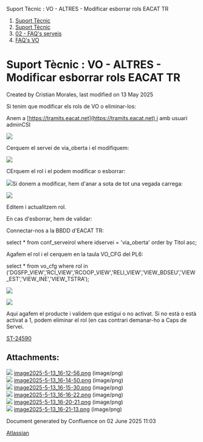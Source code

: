 Suport Tècnic : VO - ALTRES - Modificar esborrar rols EACAT TR  

1.  [Suport Tècnic](index.md)
2.  [Suport Tècnic](13893782.md)
3.  [02 - FAQ's serveis](26313393.md)
4.  [FAQ's VO](28705575.md)

Suport Tècnic : VO - ALTRES - Modificar esborrar rols EACAT TR
==============================================================

Created by Cristian Morales, last modified on 13 May 2025

  

Si tenim que modificar els rols de VO o eliminar-los:

  

Anem a [https://tramits.eacat.net](https://tramits.eacat.net) i amb usuari adminCSI

![](attachments/128647651/128647652.png)

Cerquem el servei de via\_oberta i el modifiquem:

![](attachments/128647651/128647653.png)

CErquem el rol i el podem modificar o esborrar:

![](attachments/128647651/128647654.png)Si donem a modificar, hem d'anar a sota de tot una vegada carrega:

![](attachments/128647651/128647655.png)

  

Editem i actualitzem rol.

En cas d'esborrar, hem de validar:

Connectar-nos a la BBDD d'EACAT TR:

  

select \* from conf\_serveirol where idservei = 'via\_oberta'
order by Titol asc;

Agafem el rol i el cerquem en la taula VO\_CFG del PL6:

select \* from vo\_cfg where rol in ('DGSFP\_VIEW','RCI\_VIEW','RCOOP\_VIEW','RELI\_VIEW','VIEW\_BDSEU','VIEW\_EST','VIEW\_INE','VIEW\_TSTRA');

![](attachments/128647651/128647657.png)

![](attachments/128647651/128647658.png)

Aquí agafem el producte i validem que estigui o no activat. Si no està o està activat a 1, podem eliminar el rol (en cas contrari demanar-ho a Caps de Servei.

[ST-24590](https://contacte.aoc.cat/browse/ST-24590)

Attachments:
------------

![](images/icons/bullet_blue.gif) [image2025-5-13\_16-12-56.png](attachments/128647651/128647652.png) (image/png)  
![](images/icons/bullet_blue.gif) [image2025-5-13\_16-14-50.png](attachments/128647651/128647653.png) (image/png)  
![](images/icons/bullet_blue.gif) [image2025-5-13\_16-15-30.png](attachments/128647651/128647654.png) (image/png)  
![](images/icons/bullet_blue.gif) [image2025-5-13\_16-16-22.png](attachments/128647651/128647655.png) (image/png)  
![](images/icons/bullet_blue.gif) [image2025-5-13\_16-20-21.png](attachments/128647651/128647657.png) (image/png)  
![](images/icons/bullet_blue.gif) [image2025-5-13\_16-21-13.png](attachments/128647651/128647658.png) (image/png)  

Document generated by Confluence on 02 June 2025 11:03

[Atlassian](http://www.atlassian.com/)